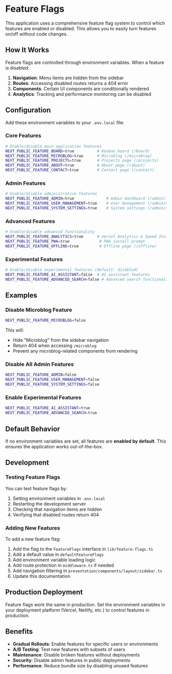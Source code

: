 # Feature Flags

This application uses a comprehensive feature flag system to control which features are enabled or disabled. This allows you to easily turn features on/off without code changes.

## How It Works

Feature flags are controlled through environment variables. When a feature is disabled:

1. **Navigation**: Menu items are hidden from the sidebar
2. **Routes**: Accessing disabled routes returns a 404 error
3. **Components**: Certain UI components are conditionally rendered
4. **Analytics**: Tracking and performance monitoring can be disabled

## Configuration

Add these environment variables to your `.env.local` file:

### Core Features

```bash
# Enable/disable main application features
NEXT_PUBLIC_FEATURE_BOARD=true          # Kanban board (/Board)
NEXT_PUBLIC_FEATURE_MICROBLOG=true      # Microblog (/microblog)
NEXT_PUBLIC_FEATURE_PROJECTS=true       # Projects page (/projects)
NEXT_PUBLIC_FEATURE_ABOUT=true          # About page (/about)
NEXT_PUBLIC_FEATURE_CONTACT=true        # Contact page (/contact)
```

### Admin Features

```bash
# Enable/disable administrative features
NEXT_PUBLIC_FEATURE_ADMIN=true              # Admin dashboard (/admin)
NEXT_PUBLIC_FEATURE_USER_MANAGEMENT=true    # User management (/admin/users)
NEXT_PUBLIC_FEATURE_SYSTEM_SETTINGS=true    # System settings (/admin/settings)
```

### Advanced Features

```bash
# Enable/disable advanced functionality
NEXT_PUBLIC_FEATURE_ANALYTICS=true      # Vercel Analytics & Speed Insights
NEXT_PUBLIC_FEATURE_PWA=true             # PWA install prompt
NEXT_PUBLIC_FEATURE_OFFLINE=true         # Offline page (/offline)
```

### Experimental Features

```bash
# Enable/disable experimental features (default: disabled)
NEXT_PUBLIC_FEATURE_AI_ASSISTANT=false  # AI assistant features
NEXT_PUBLIC_FEATURE_ADVANCED_SEARCH=false # Advanced search functionality
```

## Examples

### Disable Microblog Feature

```bash
NEXT_PUBLIC_FEATURE_MICROBLOG=false
```

This will:

- Hide "Microblog" from the sidebar navigation
- Return 404 when accessing `/microblog`
- Prevent any microblog-related components from rendering

### Disable All Admin Features

```bash
NEXT_PUBLIC_FEATURE_ADMIN=false
NEXT_PUBLIC_FEATURE_USER_MANAGEMENT=false
NEXT_PUBLIC_FEATURE_SYSTEM_SETTINGS=false
```

### Enable Experimental Features

```bash
NEXT_PUBLIC_FEATURE_AI_ASSISTANT=true
NEXT_PUBLIC_FEATURE_ADVANCED_SEARCH=true
```

## Default Behavior

If no environment variables are set, all features are **enabled by default**. This ensures the application works out-of-the-box.

## Development

### Testing Feature Flags

You can test feature flags by:

1. Setting environment variables in `.env.local`
2. Restarting the development server
3. Checking that navigation items are hidden
4. Verifying that disabled routes return 404

### Adding New Features

To add a new feature flag:

1. Add the flag to the `FeatureFlags` interface in `lib/feature-flags.ts`
2. Add a default value in `defaultFeatureFlags`
3. Add environment variable loading logic
4. Add route protection in `middleware.ts` if needed
5. Add navigation filtering in `presentation/components/layout/sidebar.ts`
6. Update this documentation

## Production Deployment

Feature flags work the same in production. Set the environment variables in your deployment platform (Vercel, Netlify, etc.) to control features in production.

## Benefits

- **Gradual Rollouts**: Enable features for specific users or environments
- **A/B Testing**: Test new features with subsets of users
- **Maintenance**: Disable broken features without deployments
- **Security**: Disable admin features in public deployments
- **Performance**: Reduce bundle size by disabling unused features

